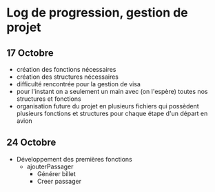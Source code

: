 # Log de progression, gestion de projet

## 17 Octobre

- création des fonctions nécessaires
- création des structures nécessaires
- difficulté rencontrée pour la gestion de visa
- pour l'instant on a seulement un main avec (on l'espère) toutes nos structures et fonctions
- organisation future du projet en plusieurs fichiers qui possèdent plusieurs fonctions et structures pour chaque étape d'un départ en avion

## 24 Octobre

- Développement des premières fonctions
  - ajouterPassager
    - Générer billet
    - Creer passager
